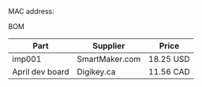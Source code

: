 MAC address:

BOM

Part|Supplier|Price
----|--------|-----
imp001 | SmartMaker.com | 18.25 USD
April dev board | Digikey.ca | 11.56 CAD
